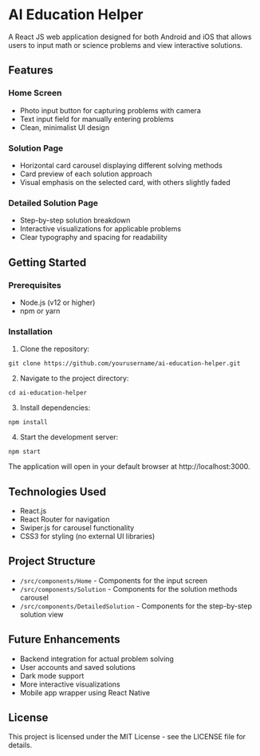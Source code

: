 # AI Education Helper

A React JS web application designed for both Android and iOS that allows users to input math or science problems and view interactive solutions.

## Features

### Home Screen
- Photo input button for capturing problems with camera
- Text input field for manually entering problems
- Clean, minimalist UI design

### Solution Page
- Horizontal card carousel displaying different solving methods
- Card preview of each solution approach
- Visual emphasis on the selected card, with others slightly faded

### Detailed Solution Page
- Step-by-step solution breakdown
- Interactive visualizations for applicable problems
- Clear typography and spacing for readability

## Getting Started

### Prerequisites
- Node.js (v12 or higher)
- npm or yarn

### Installation

1. Clone the repository:
```
git clone https://github.com/yourusername/ai-education-helper.git
```

2. Navigate to the project directory:
```
cd ai-education-helper
```

3. Install dependencies:
```
npm install
```

4. Start the development server:
```
npm start
```

The application will open in your default browser at http://localhost:3000.

## Technologies Used

- React.js
- React Router for navigation
- Swiper.js for carousel functionality
- CSS3 for styling (no external UI libraries)

## Project Structure

- `/src/components/Home` - Components for the input screen
- `/src/components/Solution` - Components for the solution methods carousel
- `/src/components/DetailedSolution` - Components for the step-by-step solution view

## Future Enhancements

- Backend integration for actual problem solving
- User accounts and saved solutions
- Dark mode support
- More interactive visualizations
- Mobile app wrapper using React Native

## License

This project is licensed under the MIT License - see the LICENSE file for details.
